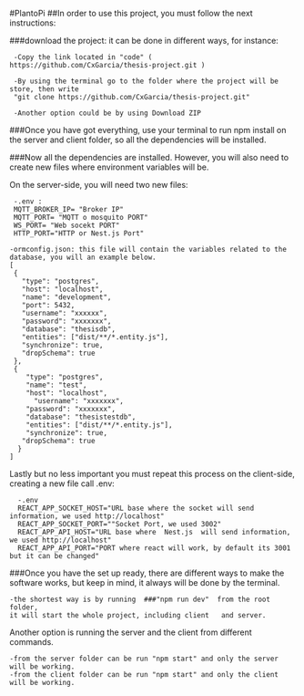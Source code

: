 #PlantoPi
##In order to use this project, you must follow the next instructions:

 ###download the project: it can be done in different ways, for instance:

     -Copy the link located in "code" ( https://github.com/CxGarcia/thesis-project.git )

     -By using the terminal go to the folder where the project will be store, then write 
     "git clone https://github.com/CxGarcia/thesis-project.git"

     -Another option could be by using Download ZIP

 ###Once you have got everything, use your terminal to run npm install on the server and client folder, so all the dependencies  will be installed.

###Now all the dependencies are installed. However, you will also need to create new files where environment variables will be.

   On the server-side, you will need two new files:

     -.env :
     MQTT_BROKER_IP= "Broker IP"
     MQTT_PORT= "MQTT o mosquito PORT"
     WS_PORT= "Web socekt PORT"
     HTTP_PORT="HTTP or Nest.js Port"

    -ormconfig.json: this file will contain the variables related to the database, you will an example below.
    [
     {
       "type": "postgres",
       "host": "localhost",
       "name": "development",
       "port": 5432,
       "username": "xxxxxx",
       "password": "xxxxxxx",
       "database": "thesisdb",
       "entities": ["dist/**/*.entity.js"],
       "synchronize": true,
       "dropSchema": true
     },
     {
        "type": "postgres",
        "name": "test",
        "host": "localhost",
          "username": "xxxxxxx",
        "password": "xxxxxxx",
        "database": "thesistestdb",
        "entities": ["dist/**/*.entity.js"],
        "synchronize": true,
       "dropSchema": true
      }
    ]

   Lastly but no less important you must repeat this process on the client-side, creating a new file call .env:
   
      -.env 
      REACT_APP_SOCKET_HOST="URL base where the socket will send information, we used http://localhost" 
      REACT_APP_SOCKET_PORT=""Socket Port, we used 3002"
      REACT_APP_API_HOST="URL base where  Nest.js  will send information, we used http://localhost" 
      REACT_APP_API_PORT="PORT where react will work, by default its 3001 but it can be changed"

 ###Once you have the set up ready, there are different ways to make the software works, but keep in mind, it always will be done by the terminal.

    -the shortest way is by running  ###"npm run dev"  from the root folder,
    it will start the whole project, including client   and server.

  Another option is running the server and the client from different commands.
  
    -from the server folder can be run "npm start" and only the server will be working.
    -from the client folder can be run "npm start" and only the client will be working. 
